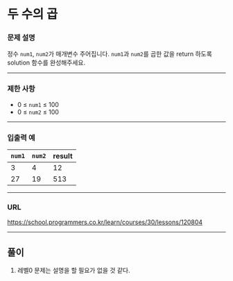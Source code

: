 # 두 수의 곱

### 문제 설명

정수 `num1`, `num2`가 매개변수 주어집니다. `num1`과 `num2`를 곱한 값을 return 하도록 solution 함수를 완성해주세요.

-----------
### 제한 사항

- 0 ≤ `num1` ≤ 100
- 0 ≤ `num2` ≤ 100

-----------
### 입출력 예

| `num1` | `num2` | result |
|--------|--------|--------|
| 3      | 4      | 12     |
| 27     | 19     | 513    |

-----------
### URL

https://school.programmers.co.kr/learn/courses/30/lessons/120804

-----------
## 풀이
1. 레벨0 문제는 설명을 할 필요가 없을 것 같다.